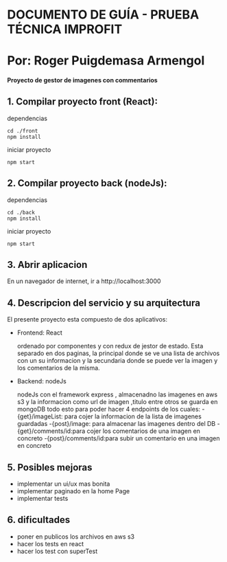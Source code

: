 # DOCUMENTO DE GUÍA - PRUEBA TÉCNICA IMPROFIT
# Por: Roger Puigdemasa Armengol
#### Proyecto de gestor de imagenes con commentarios

## 1. Compilar proyecto front (React):

dependencias
```
cd ./front
npm install
```
iniciar proyecto
```
npm start
```

## 2. Compilar proyecto back (nodeJs):

dependencias
```
cd ./back
npm install
```

iniciar proyecto
```
npm start
```


## 3. Abrir aplicacion

En un navegador de internet, ir a http://localhost:3000

## 4. Descripcion del servicio y su arquitectura

El presente proyecto esta compuesto de dos aplicativos:

+ Frontend: React

    ordenado por componentes y con redux de jestor de estado. Esta separado en dos paginas, la principal donde se ve una lista de archivos con un su informacion y la secundaria donde se puede ver la imagen y los comentarios de la misma.

+ Backend: nodeJs

    nodeJs con el framework express , almacenadno las imagenes en aws s3 y la informacion como url de imagen ,titulo entre otros se guarda en mongoDB todo esto  para poder hacer 4 endpoints de los cuales:
        -{get}/imageList: para cojer la informacion de la lista de imagenes guardadas
        -{post}/image: para almacenar las imagenes dentro del DB
        -{get}/comments/id:para cojer los comentarios de una imagen en concreto
        -{post}/comments/id:para subir un comentario en una imagen en concreto


## 5. Posibles mejoras

+ implementar un ui/ux mas bonita
+ implementar paginado en la home Page
+ implementar tests

## 6. dificultades

+ poner en publicos los archivos en aws s3
+ hacer los tests en react
+ hacer los test con superTest
